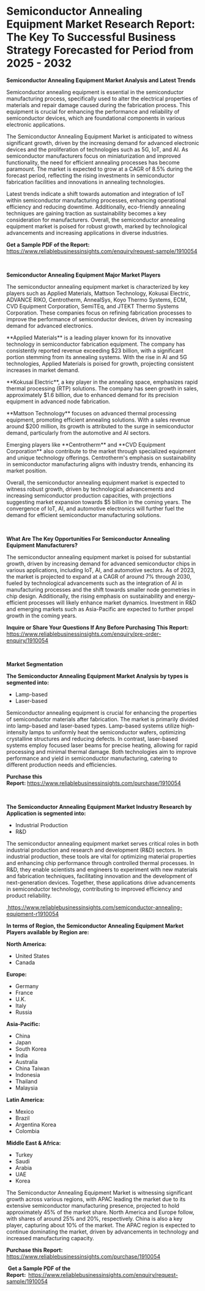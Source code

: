 <p><h1>Semiconductor Annealing Equipment Market Research Report: The Key To Successful Business Strategy Forecasted for Period from 2025 - 2032</h1></p><p><strong>Semiconductor Annealing Equipment Market Analysis and Latest Trends</strong></p>
<p><p>Semiconductor annealing equipment is essential in the semiconductor manufacturing process, specifically used to alter the electrical properties of materials and repair damage caused during the fabrication process. This equipment is crucial for enhancing the performance and reliability of semiconductor devices, which are foundational components in various electronic applications.</p><p>The Semiconductor Annealing Equipment Market is anticipated to witness significant growth, driven by the increasing demand for advanced electronic devices and the proliferation of technologies such as 5G, IoT, and AI. As semiconductor manufacturers focus on miniaturization and improved functionality, the need for efficient annealing processes has become paramount. The market is expected to grow at a CAGR of 8.5% during the forecast period, reflecting the rising investments in semiconductor fabrication facilities and innovations in annealing technologies.</p><p>Latest trends indicate a shift towards automation and integration of IoT within semiconductor manufacturing processes, enhancing operational efficiency and reducing downtime. Additionally, eco-friendly annealing techniques are gaining traction as sustainability becomes a key consideration for manufacturers. Overall, the semiconductor annealing equipment market is poised for robust growth, marked by technological advancements and increasing applications in diverse industries.</p></p>
<p><strong>Get a Sample PDF of the Report:&nbsp;</strong> <a href="https://www.reliablebusinessinsights.com/enquiry/request-sample/1910054?utm_campaign=3499&utm_medium=2&utm_source=Github&utm_content=ia&utm_term=12042025&utm_id=semiconductor-annealing-equipment">https://www.reliablebusinessinsights.com/enquiry/request-sample/1910054</a></p>
<p>&nbsp;</p>
<p><strong>Semiconductor Annealing Equipment Major Market Players</strong></p>
<p><p>The semiconductor annealing equipment market is characterized by key players such as Applied Materials, Mattson Technology, Kokusai Electric, ADVANCE RIKO, Centrotherm, AnnealSys, Koyo Thermo Systems, ECM, CVD Equipment Corporation, SemiTEq, and JTEKT Thermo Systems Corporation. These companies focus on refining fabrication processes to improve the performance of semiconductor devices, driven by increasing demand for advanced electronics.</p><p>**Applied Materials** is a leading player known for its innovative technology in semiconductor fabrication equipment. The company has consistently reported revenue exceeding $23 billion, with a significant portion stemming from its annealing systems. With the rise in AI and 5G technologies, Applied Materials is poised for growth, projecting consistent increases in market demand.</p><p>**Kokusai Electric**, a key player in the annealing space, emphasizes rapid thermal processing (RTP) solutions. The company has seen growth in sales, approximately $1.6 billion, due to enhanced demand for its precision equipment in advanced node fabrication.</p><p>**Mattson Technology** focuses on advanced thermal processing equipment, promoting efficient annealing solutions. With a sales revenue around $200 million, its growth is attributed to the surge in semiconductor demand, particularly from the automotive and AI sectors.</p><p>Emerging players like **Centrotherm** and **CVD Equipment Corporation** also contribute to the market through specialized equipment and unique technology offerings. Centrotherm's emphasis on sustainability in semiconductor manufacturing aligns with industry trends, enhancing its market position.</p><p>Overall, the semiconductor annealing equipment market is expected to witness robust growth, driven by technological advancements and increasing semiconductor production capacities, with projections suggesting market expansion towards $5 billion in the coming years. The convergence of IoT, AI, and automotive electronics will further fuel the demand for efficient semiconductor manufacturing solutions.</p></p>
<p>&nbsp;</p>
<p><strong>What Are The Key Opportunities For Semiconductor Annealing Equipment Manufacturers?</strong></p>
<p><p>The semiconductor annealing equipment market is poised for substantial growth, driven by increasing demand for advanced semiconductor chips in various applications, including IoT, AI, and automotive sectors. As of 2023, the market is projected to expand at a CAGR of around 7% through 2030, fueled by technological advancements such as the integration of AI in manufacturing processes and the shift towards smaller node geometries in chip design. Additionally, the rising emphasis on sustainability and energy-efficient processes will likely enhance market dynamics. Investment in R&D and emerging markets such as Asia-Pacific are expected to further propel growth in the coming years.</p></p>
<p><strong>Inquire or Share Your Questions If Any Before Purchasing This Report:</strong> <a href="https://www.reliablebusinessinsights.com/enquiry/pre-order-enquiry/1910054?utm_campaign=3499&utm_medium=2&utm_source=Github&utm_content=ia&utm_term=12042025&utm_id=semiconductor-annealing-equipment">https://www.reliablebusinessinsights.com/enquiry/pre-order-enquiry/1910054</a></p>
<p>&nbsp;</p>
<p><strong>Market Segmentation</strong></p>
<p><strong>The Semiconductor Annealing Equipment Market Analysis by types is segmented into:</strong></p>
<p><ul><li>Lamp-based</li><li>Laser-based</li></ul></p>
<p><p>Semiconductor annealing equipment is crucial for enhancing the properties of semiconductor materials after fabrication. The market is primarily divided into lamp-based and laser-based types. Lamp-based systems utilize high-intensity lamps to uniformly heat the semiconductor wafers, optimizing crystalline structures and reducing defects. In contrast, laser-based systems employ focused laser beams for precise heating, allowing for rapid processing and minimal thermal damage. Both technologies aim to improve performance and yield in semiconductor manufacturing, catering to different production needs and efficiencies.</p></p>
<p><strong>Purchase this Report:&nbsp;</strong><a href="https://www.reliablebusinessinsights.com/purchase/1910054?utm_campaign=3499&utm_medium=2&utm_source=Github&utm_content=ia&utm_term=12042025&utm_id=semiconductor-annealing-equipment">https://www.reliablebusinessinsights.com/purchase/1910054</a></p>
<p>&nbsp;</p>
<p><strong>The Semiconductor Annealing Equipment Market Industry Research by Application is segmented into:</strong></p>
<p><ul><li>Industrial Production</li><li>R&D</li></ul></p>
<p><p>The semiconductor annealing equipment market serves critical roles in both industrial production and research and development (R&D) sectors. In industrial production, these tools are vital for optimizing material properties and enhancing chip performance through controlled thermal processes. In R&D, they enable scientists and engineers to experiment with new materials and fabrication techniques, facilitating innovation and the development of next-generation devices. Together, these applications drive advancements in semiconductor technology, contributing to improved efficiency and product reliability.</p></p>
<p><a href="https://www.reliablebusinessinsights.com/semiconductor-annealing-equipment-r1910054?utm_campaign=3499&utm_medium=2&utm_source=Github&utm_content=ia&utm_term=12042025&utm_id=semiconductor-annealing-equipment">&nbsp;https://www.reliablebusinessinsights.com/semiconductor-annealing-equipment-r1910054</a></p>
<p><strong>In terms of Region, the Semiconductor Annealing Equipment Market Players available by Region are:</strong></p>
<p>
    <p> <strong> North America: </strong>
        <ul>
            <li>United States</li>
            <li>Canada</li>
        </ul>
        </p> 
    <p> <strong> Europe: </strong>
        <ul>
            <li>Germany</li>
            <li>France</li>
            <li>U.K.</li>
            <li>Italy</li>
            <li>Russia</li>
        </ul>
        </p> 
    <p> <strong> Asia-Pacific: </strong>
        <ul>
            <li>China</li>
            <li>Japan</li>
            <li>South Korea</li>
            <li>India</li>
            <li>Australia</li>
            <li>China Taiwan</li>
            <li>Indonesia</li>
            <li>Thailand</li>
            <li>Malaysia</li>
        </ul>
        </p> 
    <p> <strong> Latin America: </strong>
        <ul>
            <li>Mexico</li>
            <li>Brazil</li>
            <li>Argentina Korea</li>
            <li>Colombia</li>
        </ul>
        </p> 
    <p> <strong> Middle East & Africa: </strong>
        <ul>
            <li>Turkey</li>
            <li>Saudi</li>
            <li>Arabia</li>
            <li>UAE</li>
            <li>Korea</li>
        </ul>
    </p>
    </p>
<p><p>The Semiconductor Annealing Equipment Market is witnessing significant growth across various regions, with APAC leading the market due to its extensive semiconductor manufacturing presence, projected to hold approximately 45% of the market share. North America and Europe follow, with shares of around 25% and 20%, respectively. China is also a key player, capturing about 10% of the market. The APAC region is expected to continue dominating the market, driven by advancements in technology and increased manufacturing capacity.</p></p>
<p><strong>Purchase this Report: </strong><a href="https://www.reliablebusinessinsights.com/purchase/1910054?utm_campaign=3499&utm_medium=2&utm_source=Github&utm_content=ia&utm_term=12042025&utm_id=semiconductor-annealing-equipment">https://www.reliablebusinessinsights.com/purchase/1910054</a></p>
<p>&nbsp;<strong>Get a Sample PDF of the Report:&nbsp;&nbsp;</strong><a href="https://www.reliablebusinessinsights.com/enquiry/request-sample/1910054?utm_campaign=3499&utm_medium=2&utm_source=Github&utm_content=ia&utm_term=12042025&utm_id=semiconductor-annealing-equipment">https://www.reliablebusinessinsights.com/enquiry/request-sample/1910054</a></p>
<p><strong></strong></p>
<p><p></p><p></p><p></p></p>